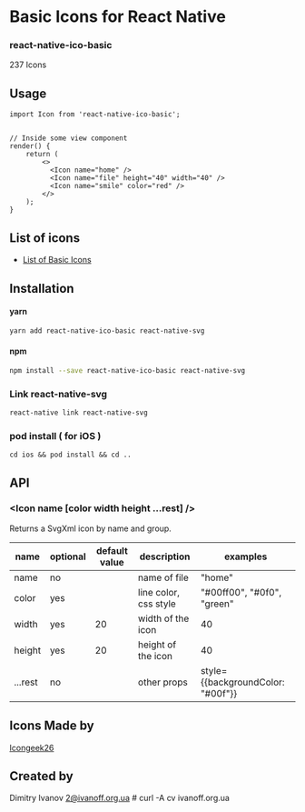 # Basic Icons for React Native

### react-native-ico-basic

237 Icons

## Usage

```
import Icon from 'react-native-ico-basic';


// Inside some view component
render() {
    return (
        <>
          <Icon name="home" />
          <Icon name="file" height="40" width="40" />
          <Icon name="smile" color="red" />
        </>
    );
}

```

## List of icons

- [List of Basic Icons](static/basic.md)

## Installation

#### yarn

```bash
yarn add react-native-ico-basic react-native-svg
```

#### npm

```bash
npm install --save react-native-ico-basic react-native-svg
```

### Link react-native-svg

```bash
react-native link react-native-svg
```

### pod install ( for iOS )

```
cd ios && pod install && cd ..
```

## API

### <Icon name [color width height ...rest] />

Returns a SvgXml icon by name and group.

 name | optional | default value | description | examples
------|----------|---------------|-------------|---------
name | no |  | name of file | "home"
color | yes | | line color, css style | "#00ff00", "#0f0", "green"
width | yes | 20 | width of the icon | 40
height | yes | 20 | height of the icon | 40
...rest | no | | other props | style={{backgroundColor: "#00f"}}

## Icons Made by

[Icongeek26](https://www.flaticon.com/authors/icongeek26)

## Created by

Dimitry Ivanov <2@ivanoff.org.ua> # curl -A cv ivanoff.org.ua
